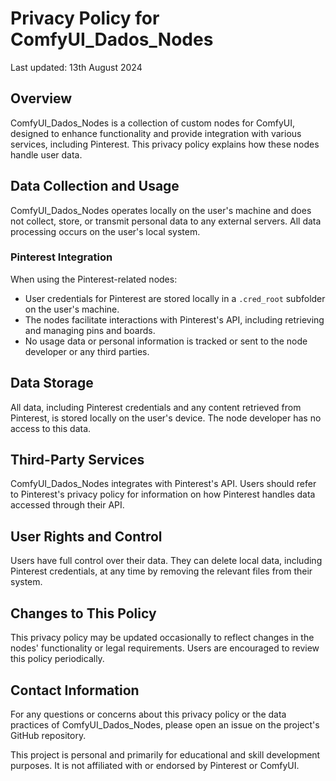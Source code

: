 # Privacy Policy for ComfyUI_Dados_Nodes

Last updated: 13th August 2024

## Overview

ComfyUI_Dados_Nodes is a collection of custom nodes for ComfyUI, designed to enhance functionality and provide integration with various services, including Pinterest. This privacy policy explains how these nodes handle user data.

## Data Collection and Usage

ComfyUI_Dados_Nodes operates locally on the user's machine and does not collect, store, or transmit personal data to any external servers. All data processing occurs on the user's local system.

### Pinterest Integration

When using the Pinterest-related nodes:
- User credentials for Pinterest are stored locally in a `.cred_root` subfolder on the user's machine.
- The nodes facilitate interactions with Pinterest's API, including retrieving and managing pins and boards.
- No usage data or personal information is tracked or sent to the node developer or any third parties.

## Data Storage

All data, including Pinterest credentials and any content retrieved from Pinterest, is stored locally on the user's device. The node developer has no access to this data.

## Third-Party Services

ComfyUI_Dados_Nodes integrates with Pinterest's API. Users should refer to Pinterest's privacy policy for information on how Pinterest handles data accessed through their API.

## User Rights and Control

Users have full control over their data. They can delete local data, including Pinterest credentials, at any time by removing the relevant files from their system.

## Changes to This Policy

This privacy policy may be updated occasionally to reflect changes in the nodes' functionality or legal requirements. Users are encouraged to review this policy periodically.

## Contact Information

For any questions or concerns about this privacy policy or the data practices of ComfyUI_Dados_Nodes, please open an issue on the project's GitHub repository.

This project is personal and primarily for educational and skill development purposes. It is not affiliated with or endorsed by Pinterest or ComfyUI.
